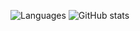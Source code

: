 ![Languages](https://github-readme-stats-blush-psi.vercel.app/api/top-langs/?username=Trajko00&layout=compact&count_private=true&hide=javascript,html,python)
![GitHub stats](https://github-readme-stats-blush-psi.vercel.app/api?username=Trajko00&count_private=true&show_icons=true&theme=tokyonight)
